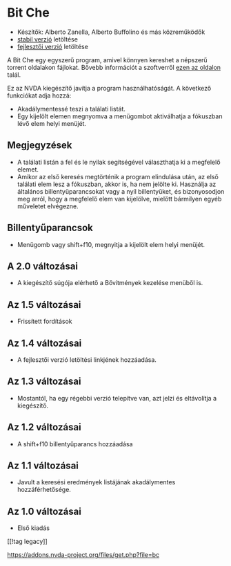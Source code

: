 # Bit Che #
*   Készítők: Alberto Zanella, Alberto Buffolino és más közreműködők
*   [stabil verzió][1] letöltése
*   [fejlesztői verzió][3] letöltése

A Bit Che egy egyszerű program, amivel könnyen kereshet a népszerű torrent
oldalakon fájlokat. Bővebb információt a szoftverről [ezen az oldalon][2]
talál.

Ez az NVDA kiegészítő javítja a program használhatóságát. A következő
funkciókat adja hozzá:

*   Akadálymentessé teszi a találati listát.
*   Egy kijelölt elemen megnyomva a menügombot aktiválhatja a fókuszban lévő
    elem helyi menüjét.


## Megjegyzések ##
*   A találati listán a fel és le nyilak segítségével választhatja ki a
    megfelelő elemet.
*   Amikor az első keresés megtörténik a program elindulása után, az első
    találati elem lesz a fókuszban, akkor is, ha nem jelölte ki. Használja
    az általános billentyűparancsokat vagy a nyíl billentyűket, és
    bizonyosodjon meg arról, hogy a megfelelő elem van kijelölve, mielőtt
    bármilyen egyéb műveletet elvégezne.


## Billentyűparancsok ##
*   Menügomb vagy shift+f10, megnyitja a kijelölt elem helyi menüjét.


## A 2.0 változásai ##
*   A kiegészítő súgója elérhető a Bővítmények kezelése menüből is.

## Az 1.5 változásai ##
*   Frissített fordítások

## Az 1.4 változásai ##
*   A fejlesztői verzió letöltési linkjének hozzáadása.

## Az 1.3 változásai ##
*   Mostantól, ha egy régebbi verzió telepítve van, azt jelzi és eltávolítja
    a kiegészítő.

## Az 1.2 változásai ##
*   A shift+f10 billentyűparancs hozzáadása

## Az 1.1 változásai ##
*   Javult a keresési eredmények listájának akadálymentes hozzáférhetősége.

## Az 1.0 változásai ##
*   Első kiadás

[[!tag legacy]]

[1]: https://addons.nvda-project.org/files/get.php?file=bc[1]:
https://addons.nvda-project.org/files/get.php?file=bc

[2]: https://www.convivea.com

[3]: https://addons.nvda-project.org/files/get.php?file=bc-dev
